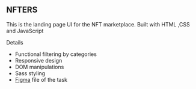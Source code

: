 ## NFTERS
This is the landing page UI for the NFT marketplace. Built with HTML ,CSS and JavaScript

Details
* Functional filtering by categories
* Responsive design 
* DOM manipulations 
* Sass styling
* [Figma](https://www.figma.com/file/zWwZjOIjiTSgBn1cIMhuEp/Jagaad-Module-3-Project) file of the task

